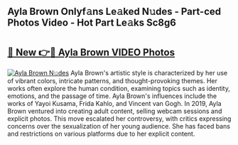 ## Ayla Brown Onlyf𝚊ns Le𝚊ked N𝚞des - Part-ced Photos Video - Hot Part Le𝚊ks Sc8g6

# <h2><a href="http://ab74484.deff.icu/?id=Ayla+Brown">🔗 New 👉🔴 Ayla Brown VIDEO Photos</a></h2>

[![Ayla Brown N𝚞des](https://i.imgur.com/rIISA9y.gif)](http://ab74484.deff.icu/?id=Ayla+Brown)
Ayla Brown's artistic style is characterized by her use of vibrant colors, intricate patterns, and thought-provoking themes. Her works often explore the human condition, examining topics such as identity, emotions, and the passage of time. Ayla Brown's influences include the works of Yayoi Kusama, Frida Kahlo, and Vincent van Gogh. In 2019, Ayla Brown ventured into creating adult content, selling webcam sessions and explicit photos. This move escalated her controversy, with critics expressing concerns over the sexualization of her young audience. She has faced bans and restrictions on various platforms due to her explicit content.
